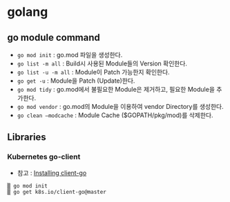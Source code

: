# golang

## go module command

* `go mod init` : go.mod 파일을 생성한다.
* `go list -m all` : Build시 사용된 Module들의 Version 확인한다.
* `go list -u -m all` : Module이 Patch 가능한지 확인한다.
* `go get -u` : Module을 Patch (Update)한다.
* `go mod tidy` : go.mod에서 불필요한 Module은 제거하고, 필요한 Module을 추가한다.
* `go mod vendor` : go.mod의 Module을 이용하여 vendor Directory를 생성한다.
* `go clean –modcache` : Module Cache ($GOPATH/pkg/mod)를 삭제한다.


## Libraries

### Kubernetes go-client

* 참고 : [Installing client-go](https://github.com/kubernetes/client-go/blob/master/INSTALL.md#enabling-go-modules)

```
▒ go mod init
▒ go get k8s.io/client-go@master
```

